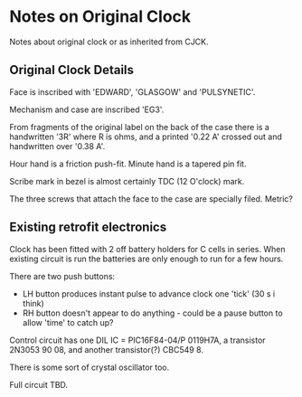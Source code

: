 # Notes on Original Clock

Notes about original clock or as inherited from CJCK.

## Original Clock Details

Face is inscribed with 'EDWARD', 'GLASGOW' and 'PULSYNETIC'.

Mechanism and case are inscribed 'EG3'.

From fragments of the original label on the back of the case there is a handwritten '3R' where R is ohms, and a printed '0.22 A' crossed out and handwritten over '0.38 A'.

Hour hand is a friction push-fit. Minute hand is a tapered pin fit.

Scribe mark in bezel is almost certainly TDC (12 O'clock) mark.

The three screws that attach the face to the case are specially filed. Metric?

## Existing retrofit electronics

Clock has been fitted with 2 off battery holders for C cells in series. When existing circuit is run the batteries are only enough to run for a few hours.

There are two push buttons:
- LH button produces instant pulse to advance clock one 'tick' (30 s i think)
- RH button doesn't appear to do anything - could be a pause button to allow 'time' to catch up?

Control circuit has one DIL IC = PIC16F84-04/P 0119H7A, a transistor 2N3053 90 08, and another transistor(?) CBC549 8.

There is some sort of crystal oscillator too.

Full circuit TBD.
